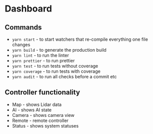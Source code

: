 # Dashboard

## Commands

* `yarn start` - to start watchers that re-compile everything one file changes
* `yarn build` - to generate the production build
* `yarn lint` - to run the linter
* `yarn prettier` - to run prettier
* `yarn test` - to run tests without coverage
* `yarn coverage` - to run tests with coverage
* `yarn audit` - to run all checks before a commit etc

## Controller functionality

* Map - shows Lidar data
* AI - shows AI state
* Camera - shows camera view
* Remote - remote controller
* Status - shows system statuses